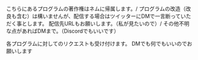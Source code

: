 こちらにあるプログラムの著作権はネムに帰属します。/
プログラムの改造（改良も含む）は構いませんが、配信する場合はツイッターにDMで一言断っていただく事とします。
配信先URLもお願いします。（私が見たいので）/
その他不明な点があればDMまで。（Discordでもいいです）

各プログラムに対してのリクエストも受け付けます。
DMでも何でもいいのでお願いします
